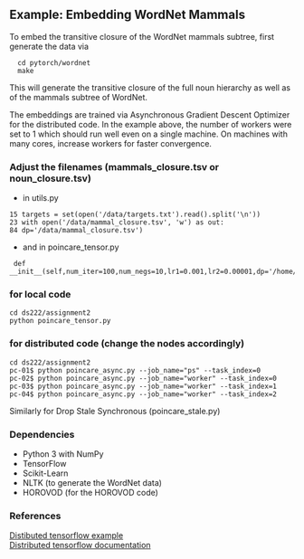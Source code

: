 

## Example: Embedding WordNet Mammals
To embed the transitive closure of the WordNet mammals subtree, first generate the data via
```
  cd pytorch/wordnet
  make
```
This will generate the transitive closure of the full noun hierarchy as well as of the mammals subtree of WordNet. 

The embeddings are trained via Asynchronous Gradient Descent Optimizer for the distributed code. In the example above, the number of workers were set to 1 which should run well even on a single machine. On machines with many cores, increase workers for faster convergence.

### Adjust the filenames (mammals_closure.tsv or noun_closure.tsv) 

 * in utils.py
```
15 targets = set(open('/data/targets.txt').read().split('\n'))
23 with open('/data/mammal_closure.tsv', 'w') as out:
84 dp='/data/mammal_closure.tsv')
```
 * and in poincare_tensor.py
```
 def __init__(self,num_iter=100,num_negs=10,lr1=0.001,lr2=0.00001,dp='/home/rishixtreme/PycharmProjects/poincare/data/mammal_closure.tsv')
```

### for local code

```
cd ds222/assignment2   
python poincare_tensor.py
```

### for distributed code (change the nodes accordingly)

```
cd ds222/assignment2  
pc-01$ python poincare_async.py --job_name="ps" --task_index=0     
pc-02$ python poincare_async.py --job_name="worker" --task_index=0     
pc-03$ python poincare_async.py --job_name="worker" --task_index=1     
pc-04$ python poincare_async.py --job_name="worker" --task_index=2    
```
Similarly for Drop Stale Synchronous (poincare_stale.py)

### Dependencies
- Python 3 with NumPy
- TensorFlow
- Scikit-Learn
- NLTK (to generate the WordNet data)
- HOROVOD (for the HOROVOD code)

### References
[Distibuted tensorflow example](https://github.com/ischlag/distributed-tensorflow-example)  
[Distributed tensorflow documentation](http://www.tensorflow.org/deploy/distributed)
